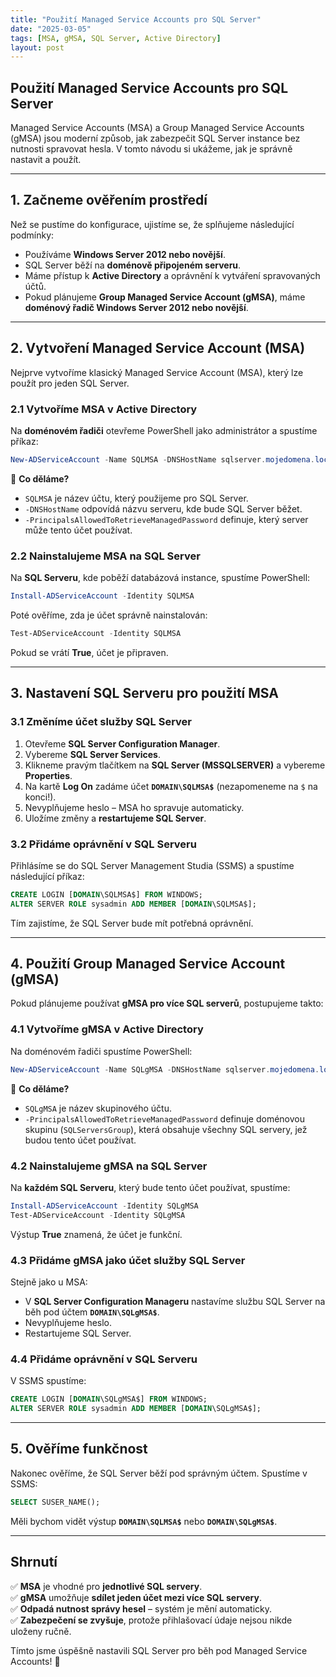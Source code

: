 ```yaml
---
title: "Použití Managed Service Accounts pro SQL Server"
date: "2025-03-05"
tags: [MSA, gMSA, SQL Server, Active Directory]
layout: post
---
```


## Použití Managed Service Accounts pro SQL Server

Managed Service Accounts (MSA) a Group Managed Service Accounts (gMSA) jsou moderní způsob, jak zabezpečit SQL Server instance bez nutnosti spravovat hesla. V tomto návodu si ukážeme, jak je správně nastavit a použít.

---

## 1. Začneme ověřením prostředí

Než se pustíme do konfigurace, ujistíme se, že splňujeme následující podmínky:
- Používáme **Windows Server 2012 nebo novější**.
- SQL Server běží na **doménově připojeném serveru**.
- Máme přístup k **Active Directory** a oprávnění k vytváření spravovaných účtů.
- Pokud plánujeme **Group Managed Service Account (gMSA)**, máme **doménový řadič Windows Server 2012 nebo novější**.

---

## 2. Vytvoření Managed Service Account (MSA)

Nejprve vytvoříme klasický Managed Service Account (MSA), který lze použít pro jeden SQL Server.

### 2.1 Vytvoříme MSA v Active Directory

Na **doménovém řadiči** otevřeme PowerShell jako administrátor a spustíme příkaz:

```powershell
New-ADServiceAccount -Name SQLMSA -DNSHostName sqlserver.mojedomena.local -PrincipalsAllowedToRetrieveManagedPassword sqlserver$
```

📌 **Co děláme?**
- `SQLMSA` je název účtu, který použijeme pro SQL Server.
- `-DNSHostName` odpovídá názvu serveru, kde bude SQL Server běžet.
- `-PrincipalsAllowedToRetrieveManagedPassword` definuje, který server může tento účet používat.

### 2.2 Nainstalujeme MSA na SQL Server

Na **SQL Serveru**, kde poběží databázová instance, spustíme PowerShell:

```powershell
Install-ADServiceAccount -Identity SQLMSA
```

Poté ověříme, zda je účet správně nainstalován:

```powershell
Test-ADServiceAccount -Identity SQLMSA
```

Pokud se vrátí **True**, účet je připraven.

---

## 3. Nastavení SQL Serveru pro použití MSA

### 3.1 Změníme účet služby SQL Server

1. Otevřeme **SQL Server Configuration Manager**.
2. Vybereme **SQL Server Services**.
3. Klikneme pravým tlačítkem na **SQL Server (MSSQLSERVER)** a vybereme **Properties**.
4. Na kartě **Log On** zadáme účet **`DOMAIN\SQLMSA$`** (nezapomeneme na `$` na konci!).
5. Nevyplňujeme heslo – MSA ho spravuje automaticky.
6. Uložíme změny a **restartujeme SQL Server**.

### 3.2 Přidáme oprávnění v SQL Serveru

Přihlásíme se do SQL Server Management Studia (SSMS) a spustíme následující příkaz:

```sql
CREATE LOGIN [DOMAIN\SQLMSA$] FROM WINDOWS;
ALTER SERVER ROLE sysadmin ADD MEMBER [DOMAIN\SQLMSA$];
```

Tím zajistíme, že SQL Server bude mít potřebná oprávnění.

---

## 4. Použití Group Managed Service Account (gMSA)

Pokud plánujeme používat **gMSA pro více SQL serverů**, postupujeme takto:

### 4.1 Vytvoříme gMSA v Active Directory

Na doménovém řadiči spustíme PowerShell:

```powershell
New-ADServiceAccount -Name SQLgMSA -DNSHostName sqlserver.mojedomena.local -PrincipalsAllowedToRetrieveManagedPassword "SQLServersGroup"
```

📌 **Co děláme?**
- `SQLgMSA` je název skupinového účtu.
- `-PrincipalsAllowedToRetrieveManagedPassword` definuje doménovou skupinu (`SQLServersGroup`), která obsahuje všechny SQL servery, jež budou tento účet používat.

### 4.2 Nainstalujeme gMSA na SQL Server

Na **každém SQL Serveru**, který bude tento účet používat, spustíme:

```powershell
Install-ADServiceAccount -Identity SQLgMSA
Test-ADServiceAccount -Identity SQLgMSA
```

Výstup **True** znamená, že účet je funkční.

### 4.3 Přidáme gMSA jako účet služby SQL Server

Stejně jako u MSA:
- V **SQL Server Configuration Manageru** nastavíme službu SQL Server na běh pod účtem **`DOMAIN\SQLgMSA$`**.
- Nevyplňujeme heslo.
- Restartujeme SQL Server.

### 4.4 Přidáme oprávnění v SQL Serveru

V SSMS spustíme:

```sql
CREATE LOGIN [DOMAIN\SQLgMSA$] FROM WINDOWS;
ALTER SERVER ROLE sysadmin ADD MEMBER [DOMAIN\SQLgMSA$];
```

---

## 5. Ověříme funkčnost

Nakonec ověříme, že SQL Server běží pod správným účtem. Spustíme v SSMS:

```sql
SELECT SUSER_NAME();
```

Měli bychom vidět výstup **`DOMAIN\SQLMSA$`** nebo **`DOMAIN\SQLgMSA$`**.

---

## Shrnutí

✅ **MSA** je vhodné pro **jednotlivé SQL servery**.  
✅ **gMSA** umožňuje **sdílet jeden účet mezi více SQL servery**.  
✅ **Odpadá nutnost správy hesel** – systém je mění automaticky.  
✅ **Zabezpečení se zvyšuje**, protože přihlašovací údaje nejsou nikde uloženy ručně.  

Tímto jsme úspěšně nastavili SQL Server pro běh pod Managed Service Accounts! 🎯
